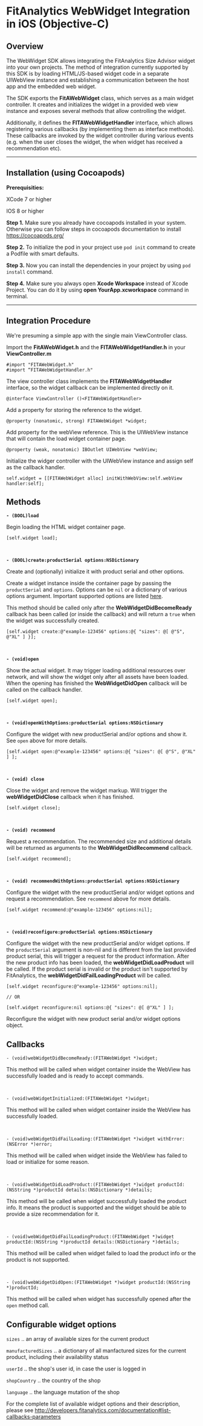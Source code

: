 # FitAnalytics WebWidget Integration in iOS (Objective-C)

## Overview

The WebWidget SDK allows integrating the FitAnalytics Size Advisor widget into your own projects. The method of integration currently supported by this SDK is by loading HTML/JS-based widget code in a separate UIWebView instance and establishing a communication between the host app and the embedded web widget.

The SDK exports the **FitAWebWidget** class, which serves as a main widget controller. It creates and initializes the widget in a provided web view instance and exposes several methods that allow controlling the widget.

Additionally, it defines the **FITAWebWidgetHandler** interface, which allows registering various callbacks (by implementing them as interface methods). These callbacks are invoked by the widget controller during various events (e.g. when the user closes the widget, the when widget has received a recommendation etc).

---

## Installation (using Cocoapods)

**Prerequisities:** 

XCode 7 or higher

IOS 8 or higher

**Step 1.** Make sure you already have cocoapods installed in your system. Otherwise you can follow steps in cocoapods documentation to install
https://cocoapods.org/

**Step 2.** To initialize the pod in your project use `pod init` command to create a Podfile with smart defaults.

**Step 3.** Now you can install the dependencies in your project by using `pod install` command.

**Step 4.** Make sure you always open **Xcode Workspace** instead of Xcode Project. You can do it by
using **open YourApp.xcworkspace** command in terminal.

---

## Integration Procedure

We're presuming a simple app with the single main ViewController class.

Import the **FitAWebWidget.h** and the **FITAWebWidgetHandler.h** in your **ViewController.m**
 
```objc
#import "FITAWebWidget.h"
#import “FITAWebWidgetHandler.h"
```

The view controller class implements the **FITAWebWidgetHandler** interface, so the widget callback can be implemented directly on it.

```objc
@interface ViewController ()<FITAWebWidgetHandler>
```

Add a property for storing the reference to the widget.

```objc
@property (nonatomic, strong) FITAWebWidget *widget;
```

Add property for the webView reference. This is the UIWebView instance that will contain the load widget container page.

```objc
@property (weak, nonatomic) IBOutlet UIWebView *webView;
```

Initialize the widger controller with the UIWebView instance and assign self as the callback handler.

```objc
self.widget = [[FITAWebWidget alloc] initWithWebView:self.webView handler:self];
```

## Methods

**`- (BOOL)load`**

Begin loading the HTML widget container page.

```objc
[self.widget load];
```

&nbsp;

**`- (BOOL)create:productSerial options:NSDictionary`**

Create  and (optionally) initialize it with product serial and other options.

Create a widget instance inside the container page by passing the `productSerial` and `options`. Options can be `nil` or a dictionary of various options argument. Important supported options are listed [here](#configurable-widget-options).

This method should be called only after the **WebWidgetDidBecomeReady** callback has been called (or inside the callback) and will return a `true` when the widget was successfully created.

```objc
[self.widget create:@"example-123456" options:@{ "sizes": @[ @"S", @"XL" ] }];
```

&nbsp;

**`- (void)open`**

Show the actual widget. It may trigger loading additional resources over network, and will show the widget only after all assets have been loaded. When the opening has finished the **WebWidgetDidOpen** callback will be called on the callback handler.

```objc
[self.widget open];
```

&nbsp;

**`- (void)openWithOptions:productSerial options:NSDictionary`**

Configure the widget with new productSerial and/or options and show it. See `open` above for more details.

```objc
[self.widget open:@"example-123456" options:@{ "sizes": @[ @"S", @"XL" ] ];
```

&nbsp;

**`- (void) close`**

Close the widget and remove the widget markup. Will trigger the **webWidgetDidClose** callback when it has finished.

```objc
[self.widget close];
```

&nbsp;

**`- (void) recommend`**

Request a recommendation. The recommended size and additional details will be returned as arguments to the **WebWidgetDidRecommend** callback.

```objc
[self.widget recommend];
```

&nbsp;

**`- (void) recommendWithOptions:productSerial options:NSDictionary`**

Configure the widget with the new productSerial and/or widget options and request a recommendation. See `recommend` above for more details.

```objc
[self.widget recommend:@"example-123456" options:nil];
```

&nbsp;

**`- (void)reconfigure:productSerial options:NSDictionary`**

Configure the widget with the new productSerial and/or widget options. If the `productSerial` argument is non-nil and is different from the last provided product serial, this will trigger a request for the product information. After the new product info has been loaded, the **webWidgetDidLoadProduct** will be called. If the product serial is invalid or the product isn't supported by FitAnalytics, the **webWidgetDidFailLoadingProduct** will be called.

```objc
[self.widget reconfigure:@"example-123456" options:nil];

// OR

[self.widget reconfigure:nil options:@{ "sizes": @[ @"XL" ] ];
```

Reconfigure the widget with new product serial and/or widget options object.

## Callbacks

```objc
- (void)webWidgetDidBecomeReady:(FITAWebWidget *)widget;
```

This method will be called when widget container inside the WebView has successfully loaded and is ready to accept commands.

&nbsp;

```objc
- (void)webWidgetInitialized:(FITAWebWidget *)widget;
```

This method will be called when widget container inside the WebView has successfully loaded.

&nbsp;

```objc
- (void)webWidgetDidFailLoading:(FITAWebWidget *)widget withError:(NSError *)error;
```

This method will be called when widget inside the WebView has failed to load or initialize for some reason.

&nbsp;

```objc
- (void)webWidgetDidLoadProduct:(FITAWebWidget *)widget productId:(NSString *)productId details:(NSDictionary *)details;
```

This method will be called when widget successfully loaded the product info. It means the product is supported and the widget should be able to provide a size recommendation for it.

&nbsp;

```objc
- (void)webWidgetDidFailLoadingProduct:(FITAWebWidget *)widget productId:(NSString *)productId details:(NSDictionary *)details;
```

This method will be called when widget failed to load the product info or the product is not supported.

&nbsp;

```objc
- (void)webWidgetDidOpen:(FITAWebWidget *)widget productId:(NSString *)productId;
```

This method will be called when widget has successfully opened after the `open` method call.

## Configurable widget options

`sizes` ..  an array of available sizes for the current product

`manufacturedSizes` .. a dictionary of all manfactured sizes for the current product, including their availability status

`userId` .. the shop's user id, in case the user is logged in

`shopCountry` .. the country of the shop

`language` .. the language mutation of the shop

For the complete list of available widget options and their description, please see http://developers.fitanalytics.com/documentation#list-callbacks-parameters
